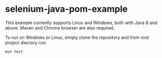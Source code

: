 # selenium-java-pom-example

This example currently supports Linux and Windows, both with Java 8 and above. Maven and Chrome browser are also required.

To run on Windows or Linux, simply clone the repository and from root project diectory run:
```
mvn test
```
